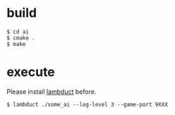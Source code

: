 # build

```
$ cd ai
$ cmake .
$ make
```

# execute

Please install [lambduct](https://github.com/icfpcontest2017/lambda-duct) before.

```
$ lambduct ./some_ai --log-level 3 --game-port 9XXX
```
